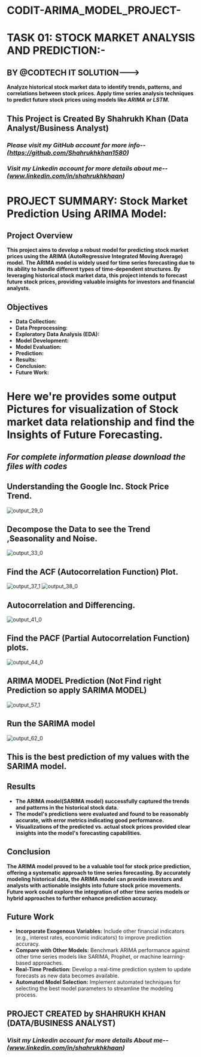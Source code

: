 # CODIT-ARIMA_MODEL_PROJECT-
# TASK 01: STOCK MARKET ANALYSIS AND PREDICTION:-
## BY @CODTECH IT SOLUTION--->
**Analyze historical stock market data to identify trends, patterns, and correlations between stock prices. Apply time series analysis techniques to predict future stock prices using models like *ARIMA or LSTM.***

## **This Project is Created By Shahrukh Khan (Data Analyst/Business Analyst)**
### *Please visit my GitHub account for more info--(https://github.com/Shahrukhkhan1580)*
### *Visit my Linkedin account for more details about me--(www.linkedin.com/in/shahrukhkhaan)*

# PROJECT SUMMARY: Stock Market Prediction Using ARIMA Model:
## Project Overview
**This project aims to develop a robust model for predicting stock market prices using the ARIMA (AutoRegressive Integrated Moving Average) model. The ARIMA model is widely used for time series forecasting due to its ability to handle different types of time-dependent structures. By leveraging historical stock market data, this project intends to forecast future stock prices, providing valuable insights for investors and financial analysts.**
## Objectives
* **Data Collection:** 
* **Data Preprocessing:** 
* **Exploratory Data Analysis (EDA):**
* **Model Development:**
* **Model Evaluation:**
* **Prediction:**
* **Results:**
* **Conclusion:**
* **Future Work:**

#  **Here we're provides some output Pictures for visualization of Stock market data relationship and find the Insights of Future Forecasting.**
## *For complete information please download the files with codes*

## Understanding the Google Inc. Stock Price Trend.
![output_29_0](https://github.com/Shahrukhkhan1580/CODIT-ARIMA_MODEL_PROJECT-/assets/169712366/d1ebf65b-b092-486a-bf32-beb24370886a)
## Decompose the Data to see the Trend ,Seasonality and Noise.
![output_33_0](https://github.com/Shahrukhkhan1580/CODIT-ARIMA_MODEL_PROJECT-/assets/169712366/51b28c41-2a38-4481-8450-d17b29abbfcc)
## Find the ACF (Autocorrelation Function) Plot.
![output_37_1](https://github.com/Shahrukhkhan1580/CODIT-ARIMA_MODEL_PROJECT-/assets/169712366/139a76d6-290a-41db-9ebd-2433a57ddcc6)
![output_38_0](https://github.com/Shahrukhkhan1580/CODIT-ARIMA_MODEL_PROJECT-/assets/169712366/3b471a85-207c-465f-9c20-48991579d5da)
## Autocorrelation and Differencing.
![output_41_0](https://github.com/Shahrukhkhan1580/CODIT-ARIMA_MODEL_PROJECT-/assets/169712366/59903e52-c64a-447c-a284-6b8669314ebc)
## Find the PACF (Partial Autocorrelation Function) plots.
![output_44_0](https://github.com/Shahrukhkhan1580/CODIT-ARIMA_MODEL_PROJECT-/assets/169712366/185b2fc0-6e1a-4b5e-ba2b-e0a848a970ea)
## ARIMA MODEL Prediction (Not Find right Prediction so apply SARIMA MODEL)
![output_57_1](https://github.com/Shahrukhkhan1580/CODIT-ARIMA_MODEL_PROJECT-/assets/169712366/dc34a0ab-46c5-4552-9e0d-46540026317c)
##  Run the SARIMA model
![output_62_0](https://github.com/Shahrukhkhan1580/CODIT-ARIMA_MODEL_PROJECT-/assets/169712366/ab7932e4-9a39-46be-9cc6-f3a16316b20f)
## **This is the best prediction of my values with the SARIMA model.**

## **Results**
* **The ARIMA model(SARIMA model) successfully captured the trends and patterns in the historical stock data.**
* **The model's predictions were evaluated and found to be reasonably accurate, with error metrics indicating good performance.**
* **Visualizations of the predicted vs. actual stock prices provided clear insights into the model's forecasting capabilities.**

## **Conclusion**
**The ARIMA model proved to be a valuable tool for stock price prediction, offering a systematic approach to time series forecasting. By accurately modeling historical data, the ARIMA model can provide investors and analysts with actionable insights into future stock price movements. Future work could explore the integration of other time series models or hybrid approaches to further enhance prediction accuracy.**

## **Future Work** 
* **Incorporate Exogenous Variables:** Include other financial indicators (e.g., interest rates, economic indicators) to improve prediction accuracy.
* **Compare with Other Models:** Benchmark ARIMA performance against other time series models like SARIMA, Prophet, or machine learning-based approaches.
* **Real-Time Prediction:** Develop a real-time prediction system to update forecasts as new data becomes available.
* **Automated Model Selection:** Implement automated techniques for selecting the best model parameters to streamline the modeling process.

## **PROJECT CREATED by SHAHRUKH KHAN (DATA/BUSINESS ANALYST)**
### *Visit my Linkedin account for more details About me--(www.linkedin.com/in/shahrukhkhaan)*
















